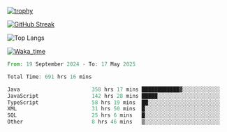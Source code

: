 <!--
**ren-joey/ren-joey** is a ✨ _special_ ✨ repository because its `README.md` (this file) appears on your GitHub profile.

Here are some ideas to get you started:

- 🔭 I’m currently working on ...
- 🌱 I’m currently learning ...
- 👯 I’m looking to collaborate on ...
- 🤔 I’m looking for help with ...
- 💬 Ask me about ...
- 📫 How to reach me: ...
- 😄 Pronouns: ...
- ⚡ Fun fact: ...
-->

[![trophy](https://github-profile-trophy.vercel.app/?username=ren-joey&theme=darkhub&column=5)](https://github.com/ren-joey)

[![GitHub Streak](https://streak-stats.demolab.com/?user=ren-joey&theme=dark)](https://github.com/ren-joey)

![Top Langs](https://github-readme-stats.vercel.app/api/top-langs?username=ren-joey&show_icons=true&layout=compact&locale=en&hide=html,CSS,scss,Pug,Twig&theme=dark)

[![Waka_time](https://github-readme-stats.vercel.app/api/wakatime?username=joeyren&theme=dark)](https://github.com/ren-joey)

<!--START_SECTION:waka-->

```rust
From: 19 September 2024 - To: 17 May 2025

Total Time: 691 hrs 16 mins

Java                       358 hrs 17 mins ████████████▓░░░░░░░░░░░░   51.18 %
JavaScript                 142 hrs 28 mins █████░░░░░░░░░░░░░░░░░░░░   20.35 %
TypeScript                 58 hrs 19 mins  ██░░░░░░░░░░░░░░░░░░░░░░░   08.33 %
XML                        31 hrs 50 mins  █░░░░░░░░░░░░░░░░░░░░░░░░   04.55 %
SQL                        25 hrs 6 mins   █░░░░░░░░░░░░░░░░░░░░░░░░   03.59 %
Other                      8 hrs 46 mins   ▒░░░░░░░░░░░░░░░░░░░░░░░░   01.25 %
```

<!--END_SECTION:waka-->
